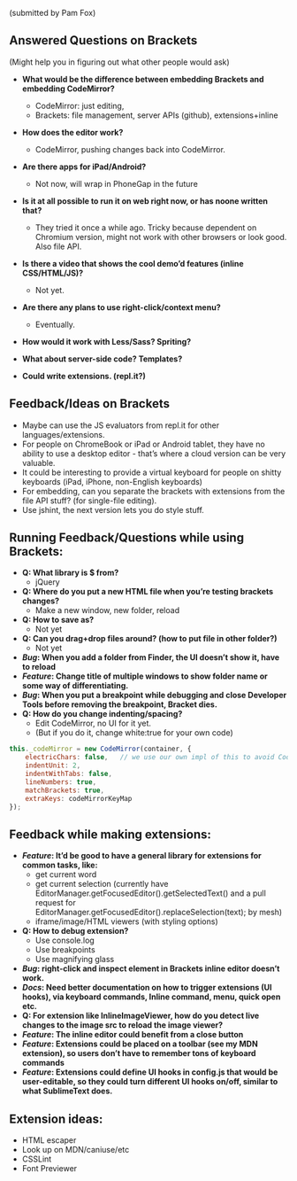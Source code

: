 (submitted by Pam Fox)
## Answered Questions on Brackets

(Might help you in figuring out what other people would ask)
* **What would be the difference between embedding Brackets and embedding CodeMirror?**
    * CodeMirror: just editing,
    * Brackets: file management, server APIs (github), extensions+inline

* **How does the editor work?**
    * CodeMirror, pushing changes back into CodeMirror.
* **Are there apps for iPad/Android?**
    * Not now, will wrap in PhoneGap in the future
* **Is it at all possible to run it on web right now, or has noone written that?**
    * They tried it once a while ago. Tricky because dependent on Chromium version, might not work with other browsers or look good. Also file API.
* **Is there a video that shows the cool demo’d features (inline CSS/HTML/JS)?** 
    * Not yet.
* **Are there any plans to use right-click/context menu?**
    * Eventually.
* **How would it work with Less/Sass? Spriting?**
* **What about server-side code? Templates?**
* **Could write extensions. (repl.it?)**


## Feedback/Ideas on Brackets

* Maybe can use the JS evaluators from repl.it for other languages/extensions.
* For people on ChromeBook or iPad or Android tablet, they have no ability to use a desktop editor - that’s where a cloud version can be very valuable.
* It could be interesting to provide a virtual keyboard for people on shitty keyboards (iPad, iPhone, non-English keyboards)
* For embedding, can you separate the brackets with extensions from the file API stuff? (for single-file editing).
* Use jshint, the next version lets you do style stuff.

## Running Feedback/Questions while using Brackets:

* **Q: What library is $ from?**
    * jQuery
* **Q: Where do you put a new HTML file when you’re testing brackets changes?**
    * Make a new window, new folder, reload
* **Q: How to save as?**
    * Not yet
* **Q: Can you drag+drop files around? (how to put file in other folder?)**
    * Not yet
* **_Bug_: When you add a folder from Finder, the UI doesn’t show it, have to reload**
* **_Feature_: Change title of multiple windows to show folder name or some way of differentiating.**
* **_Bug_: When you put a breakpoint while debugging and close Developer Tools before removing the breakpoint, Bracket dies.**
* **Q: How do you change indenting/spacing?** 
    * Edit CodeMirror, no UI for it yet.
    * (But if you do it, change white:true for your own code)

```js
this._codeMirror = new CodeMirror(container, {
    electricChars: false,   // we use our own impl of this to avoid CodeMirror bugs; see _checkElectricChars()
    indentUnit: 2,
    indentWithTabs: false,
    lineNumbers: true,
    matchBrackets: true,
    extraKeys: codeMirrorKeyMap
});
```

## Feedback while making extensions:

* **_Feature_: It’d be good to have a general library for extensions for common tasks, like:**
    * get current word
    * get current selection (currently have EditorManager.getFocusedEditor().getSelectedText() and a pull request for EditorManager.getFocusedEditor().replaceSelection(text); by mesh)
    * iframe/image/HTML viewers (with styling options)
* **Q: How to debug extension?**
    * Use console.log
    * Use breakpoints
    * Use magnifying glass
* **_Bug_: right-click and inspect element in Brackets inline editor doesn’t work.**
* **_Docs_: Need better documentation on how to trigger extensions (UI hooks), via keyboard commands, Inline command, menu, quick open etc.**
* **Q: For extension like InlineImageViewer, how do you detect live changes to the image src to reload the image viewer?**
* **_Feature_: The inline editor could benefit from a close button**
* **_Feature_: Extensions could be placed on a toolbar (see my MDN extension), so users don’t have to remember tons of keyboard commands**
* **_Feature_: Extensions could define UI hooks in config.js that would be user-editable, so they could turn different UI hooks on/off, similar to what SublimeText does.**

## Extension ideas:
* HTML escaper
* Look up on MDN/caniuse/etc
* CSSLint
* Font Previewer